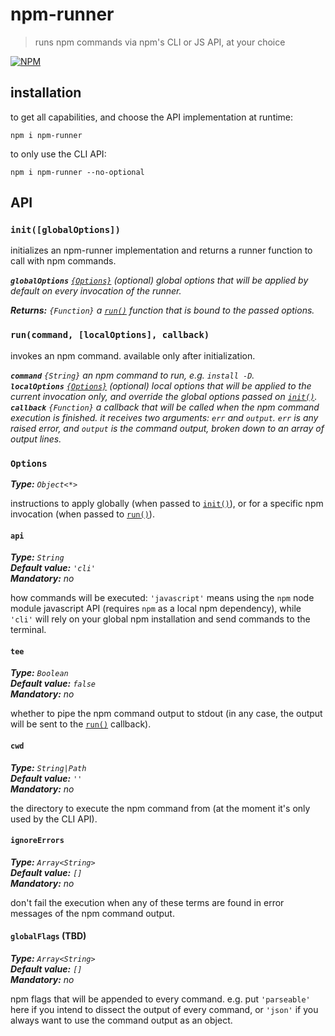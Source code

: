 # npm-runner

> runs npm commands via npm's CLI or JS API, at your choice

[![NPM][4]][5]


## installation

to get all capabilities, and choose the API implementation at runtime:

```shell
npm i npm-runner
```

to only use the CLI API:

```shell
npm i npm-runner --no-optional
```


## API

### `init([globalOptions])`

initializes an npm-runner implementation and returns a runner function 
to call with npm commands.

_**`globalOptions`** [`{Options}`][3] (optional) global options that 
will be applied by default on every invocation of the runner._  

_**Returns:** `{Function}` a [`run()`][1] function that is bound to 
the passed options._  


### `run(command, [localOptions], callback)`

invokes an npm command. available only after initialization.

_**`command`** `{String}` an npm command to run, e.g. `install -D`._  
_**`localOptions`** [`{Options}`][3] (optional) local options that 
will be applied to the current invocation only, and override the global 
options passed on [`init()`][2]._  
_**`callback`** `{Function}` a callback that will be called when 
the npm command execution is finished. it receives two arguments: `err` 
and `output`. `err` is any raised error, and `output` is the command 
output, broken down to an array of output lines._  


### `Options`

_**Type:** `Object<*>`_  

instructions to apply globally (when passed to [`init()`][2]), or for 
a specific npm invocation (when passed to [`run()`][1]).


#### `api`

_**Type:** `String`_  
_**Default value:** `'cli'`_  
_**Mandatory:** no_  

how commands will be executed: `'javascript'` means using the `npm` node 
module javascript API (requires `npm` as a local npm dependency), while 
`'cli'` will rely on your global npm installation and send commands to 
the terminal.


#### `tee`

_**Type:** `Boolean`_  
_**Default value:** `false`_  
_**Mandatory:** no_  

whether to pipe the npm command output to stdout (in any case, the 
output will be sent to the [`run()`][1] callback).


#### `cwd`

_**Type:** `String|Path`_  
_**Default value:** `''`_  
_**Mandatory:** no_  

the directory to execute the npm command from (at the moment it's only 
used by the CLI API).


#### `ignoreErrors`

_**Type:** `Array<String>`_  
_**Default value:** `[]`_  
_**Mandatory:** no_  

don't fail the execution when any of these terms are found in error 
messages of the npm command output.


#### `globalFlags` (TBD)

_**Type:** `Array<String>`_  
_**Default value:** `[]`_  
_**Mandatory:** no_  

npm flags that will be appended to every command. e.g. put `'parseable'` 
here if you intend to dissect the output of every command, or `'json'` 
if you always want to use the command output as an object.





[1]: #runcommand-localoptions-callback
[2]: #initglobaloptions
[3]: #options
[4]: https://img.shields.io/npm/v/npm-runner.svg?style=flat-square
[5]: https://www.npmjs.com/package/npm-runner
